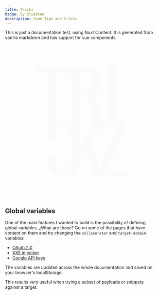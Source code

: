 ```yaml
---
title: Trickz
badge: By @luastan
description: Some Tips and tricks
---
```


This is just a documentation test, using Nuxt Content. It is generated from vanilla markdown and has support for vue components.



<svg class="w-full" viewBox="0 0 1024 1024" fill="none" xmlns="http://www.w3.org/2000/svg">
<rect width="1024" height="1024" class="fill-gray-900"/>
<path d="M684.803 514V148.016H742.53V514H684.803Z" fill="#FAFAFA"/>
<path d="M388.259 512.91C417.889 512.91 440.973 518.211 457.511 528.814C473.704 539.416 485.073 553.701 491.619 571.666C497.821 589.632 500.922 609.659 500.922 631.748V758.097C500.922 782.248 497.821 803.306 491.619 821.272C485.073 839.237 473.704 853.08 457.511 862.799C440.973 872.813 417.889 877.819 388.259 877.819C362.075 877.819 341.403 873.696 326.244 865.45C310.74 857.203 299.715 845.422 293.168 830.107C286.278 814.792 282.832 796.385 282.832 774.885V746.611H338.13V771.792C338.13 785.046 338.991 796.679 340.714 806.693C342.092 817.001 346.226 824.953 353.117 830.549C360.008 836.145 371.55 838.943 387.743 838.943C404.28 838.943 416.339 835.85 423.919 829.665C431.498 823.775 436.494 815.234 438.906 804.042C440.973 793.145 442.007 780.333 442.007 765.607V623.796C442.007 605.831 440.284 591.546 436.839 580.944C433.393 570.635 427.708 563.273 419.784 558.855C411.86 554.437 401.179 552.228 387.743 552.228C371.894 552.228 360.525 555.173 353.634 561.064C346.743 567.249 342.437 575.642 340.714 586.245C338.991 596.848 338.13 609.218 338.13 623.354V649.085H282.832L282.832 623.354C282.832 601.56 285.933 582.269 292.135 565.481C298.336 548.988 309.017 536.029 324.176 526.605C339.336 517.475 360.697 512.91 388.259 512.91Z" fill="#FAFAFA"/>
<path d="M443.137 512.91L444.359 185.841H439.5V148H525.669C553.011 148 575.627 151.304 593.517 157.911C611.408 164.218 624.572 174.58 633.011 188.996C641.787 203.112 646.176 221.733 646.176 244.859C646.176 258.975 644.488 271.889 641.112 283.602C637.737 295.015 632.336 304.776 624.91 312.885C617.484 320.694 607.695 326.4 595.543 330.004L653.275 512.91V528.5H598.581V512.91L544.91 341.717H500.353L501.919 512.91H443.137ZM500.353 305.227H522.125C538.327 305.227 551.492 303.424 561.619 299.82C571.745 296.216 579.171 290.059 583.897 281.35C588.623 272.64 590.986 260.476 590.986 244.859C590.986 223.535 586.598 208.218 577.821 198.907C569.045 189.296 551.661 184.491 525.669 184.491H500.353V305.227Z" fill="#FAFAFA"/>
<path d="M390.945 877.819L446 849L443.137 512.91H501.919L501.919 685.003L598.674 512.91H653.294L570.064 673.74L666.819 877.819H609.598L528.969 706.627L501.919 748.975L454 854L390.945 877.819Z" fill="#FAFAFA"/>
<path d="M283.248 630.779V185.841H212V148H439.5H447.5V185.841H444.359H342.015V580.725L283.248 630.779Z" fill="#FAFAFA"/>
<path d="M623.819 877.819V841.33L747.593 549.415H631.62V512.926H810V535L679.465 841.33H810V877.819H623.819Z" fill="#FAFAFA"/>
<path d="M443 165H501V703H443V165Z" fill="#FAFAFA"/>
</svg>


## Global variables
One of the main features I wanted to build is the possibility of defining global variables. ¿What are those? Go on some of the pages that have content on them and try changing the `collaborator` and `target-domain` variables:

 - [OAuth 2.0](/web/2-advanced/oauth)
 - [XXE injection](/web/1-server-side/xxe#exploitation)
 - [Google API keys](/cloud/google/api-keys)

The variables are updated across the whole documentation and saved on your browser's localStorage. 

This results very useful when trying a subset of payloads or snippets against a target. 
